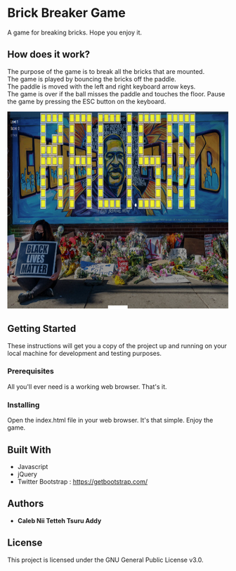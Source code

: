 # Brick Breaker Game
A game for breaking bricks.
Hope you enjoy it.  

How does it work?
-----------------
The purpose of the game is to break all the bricks that are mounted.<br>
The game is played by bouncing the bricks off the paddle.<br>
The paddle is moved with the left and right keyboard arrow keys.<br>
The game is over if the ball misses the paddle and touches the floor. 
Pause the game by pressing the ESC button on the keyboard. 
 
<img width="1345px" height="450px"  src ="img/img.png">
 
## Getting Started

These instructions will get you a copy of the project up and running on your local machine for development and testing purposes. 

### Prerequisites

All you'll ever need is a working web browser. That's it.

### Installing
Open the index.html file in your web browser. It's that simple. Enjoy the game.  
 
## Built With

* Javascript 
* jQuery
* Twitter Bootstrap : https://getbootstrap.com/ 

## Authors 

* **Caleb Nii Tetteh Tsuru Addy** 
 
## License

This project is licensed under the GNU General Public License v3.0.
